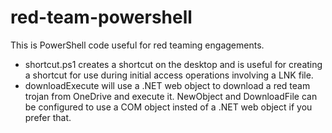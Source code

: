 # red-team-powershell
This is PowerShell code useful for red teaming engagements.

* shortcut.ps1 creates a shortcut on the desktop and is useful for creating a shortcut for use during initial access operations involving a LNK file.
* downloadExecute will use a .NET web object to download a red team trojan from OneDrive and execute it. NewObject and DownloadFile can be configured to use a COM object insted of a .NET web object if you prefer that.
